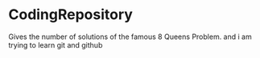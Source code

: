 # CodingRepository

Gives the number of solutions of the famous 8 Queens Problem.
and i am trying to learn git and github
